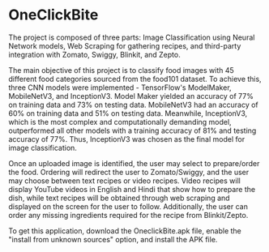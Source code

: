 # OneClickBite

The project is composed of three parts: Image Classification using Neural Network models, Web Scraping for gathering recipes, and third-party integration with Zomato, Swiggy, Blinkit, and Zepto.

The main objective of this project is to classify food images with 45 different food categories sourced from the food101 dataset. To achieve this, three CNN models were implemented - TensorFlow's ModelMaker, MobileNetV3, and InceptionV3. Model Maker yielded an accuracy of 77% on training data and 73% on testing data. MobileNetV3 had an accuracy of 60% on training data and 51% on testing data. Meanwhile, InceptionV3, which is the most complex and computationally demanding model, outperformed all other models with a training accuracy of 81% and testing accuracy of 77%. Thus, InceptionV3 was chosen as the final model for image classification.

Once an uploaded image is identified, the user may select to prepare/order the food. Ordering will redirect the user to Zomato/Swiggy, and the user may choose between text recipes or video recipes. Video recipes will display YouTube videos in English and Hindi that show how to prepare the dish, while text recipes will be obtained through web scraping and displayed on the screen for the user to follow. Additionally, the user can order any missing ingredients required for the recipe from Blinkit/Zepto.

To get this application, download the OneclickBite.apk file, enable the "install from unknown sources" option, and install the APK file.
